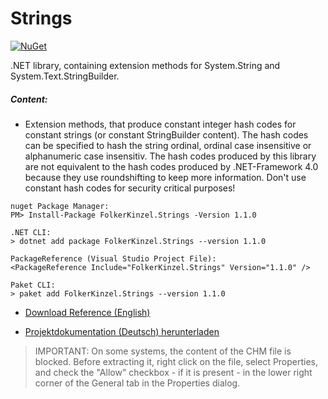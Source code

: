 # Strings
[![NuGet](https://img.shields.io/nuget/v/FolkerKinzel.Strings)](https://www.nuget.org/packages/FolkerKinzel.Strings/)


.NET library, containing extension methods for System.String and System.Text.StringBuilder.

##### Content:
* Extension methods, that produce constant integer hash codes for constant strings (or constant StringBuilder content). 
The hash codes can be specified to hash the string ordinal, ordinal case insensitive or alphanumeric case insensitiv.
The hash codes produced by this library are not equivalent to the hash codes produced by .NET-Framework 4.0 because they 
use roundshifting to keep more
information. Don't use constant hash codes for security critical purposes!

```
nuget Package Manager:
PM> Install-Package FolkerKinzel.Strings -Version 1.1.0

.NET CLI:
> dotnet add package FolkerKinzel.Strings --version 1.1.0

PackageReference (Visual Studio Project File):
<PackageReference Include="FolkerKinzel.Strings" Version="1.1.0" />

Paket CLI:
> paket add FolkerKinzel.Strings --version 1.1.0
```

* [Download Reference (English)](https://github.com/FolkerKinzel/Strings/blob/master/FolkerKinzel.Strings.Reference.en/Help/FolkerKinzel.Strings.Reference.en.chm)

* [Projektdokumentation (Deutsch) herunterladen](https://github.com/FolkerKinzel/Strings/blob/master/FolkerKinzel.Strings.Doku.de/Help/FolkerKinzel.Strings.Doku.de.chm)

> IMPORTANT: On some systems, the content of the CHM file is blocked. Before extracting it,
>  right click on the file, select Properties, and check the "Allow" checkbox - if it 
> is present - in the lower right corner of the General tab in the Properties dialog.

